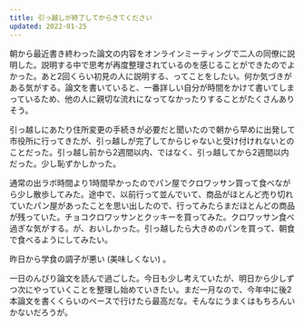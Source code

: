 ```yaml
---
title: 引っ越しが終了してからきてください
updated: 2022-01-25
---
```


朝から最近書き終わった論文の内容をオンラインミーティングで二人の同僚に説明した。説明する中で思考が再度整理されているのを感じることができたのでよかった。あと2回くらい初見の人に説明する、ってことをしたい。何か気づきがある気がする。論文を書いていると、一番詳しい自分が時間をかけて書いてしまっているため、他の人に親切な流れになってなかったりすることがたくさんありそう。

引っ越しにあたり住所変更の手続きが必要だと聞いたので朝から早めに出発して市役所に行ってきたが、引っ越しが完了してからじゃないと受け付けれないとのことだった。引っ越し前から2週間以内、ではなく、引っ越してから2週間以内だった。少し恥ずかしかった。

通常の出ラボ時間より1時間早かったのでパン屋でクロワッサン買って食べながら少し散歩してみた。途中で、以前行って並んでいて、商品がほとんど売り切れていたパン屋があったことを思い出したので、行ってみたらまだほとんどの商品が残っていた。チョコクロワッサンとクッキーを買ってみた。クロワッサン食べ過ぎな気がする。が、おいしかった。引っ越したら大きめのパンを買って、朝食で食べるようにしてみたい。

昨日から学食の調子が悪い (美味しくない) 。

一日のんびり論文を読んで過ごした。今日も少し考えていたが、明日から少しずつ次にやっていくことを整理し始めていきたい。まだ一月なので、今年中に後2本論文を書くくらいのペースで行けたら最高だな。そんなにうまくはもちろんいかないだろうが。
